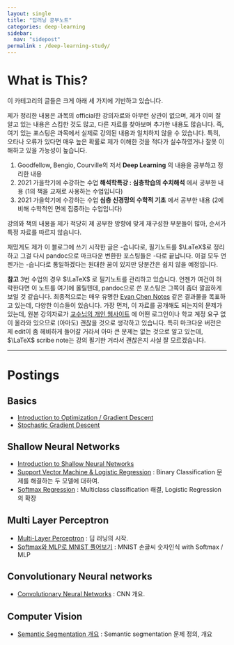 ```yaml
---
layout: single
title: "딥러닝 공부노트"
categories: deep-learning
sidebar:
  nav: "sidepost"
permalink : /deep-learning-study/
---
```


# What is This?
이 카테고리의 글들은 크게 아래 세 가지에 기반하고 있습니다.

제가 정리한 내용은 과목의 official한 강의자료와 아무런 상관이 없으며, 제가 이미 잘 알고 있는 내용은 스킵한 것도 많고, 다른 자료를 찾아보며 추가한 내용도 많습니다. 즉, 여기 있는 포스팅은 과목에서 실제로 강의된 내용과 일치하지 않을 수 있습니다. 특히, 오타나 오류가 있다면 매우 높은 확률로 제가 이해한 것을 적다가 실수하였거나 잘못 이해하고 있을 가능성이 높습니다. 

1. Goodfellow, Bengio, Courville의 저서 **Deep Learning** 의 내용을 공부하고 정리한 내용
2. 2021 가을학기에 수강하는 수업 **해석학특강 : 심층학습의 수치해석** 에서 공부한 내용 (1의 책을 교재로 사용하는 수업입니다)
3. 2021 가을학기에 수강하는 수업 **심층 신경망의 수학적 기초** 에서 공부한 내용 (2에 비해 수학적인 면에 집중하는 수업입니다)

강의와 책의 내용을 제가 적당히 제 공부한 방향에 맞게 재구성한 부분들이 많아, 순서가 특정 자료를 따르지 않습니다.

재밌게도 제가 이 블로그에 쓰기 시작한 글은 -습니다로, 필기노트를 $\LaTeX$로 정리하고 그걸 다시 pandoc으로 마크다운 변환한 포스팅들은 -다로 끝납니다. 이걸 모두 언젠가는 -습니다로 통일하겠다는 원대한 꿈이 있지만 당분간은 쉽지 않을 예정입니다.

**참고** 3번 수업의 경우 $\LaTeX$ 로 필기노트를 관리하고 있습니다. 언젠가 여건이 허락한다면 이 노트를 여기에 올릴텐데, pandoc으로 쓴 포스팅은 그쪽이 좀더 깔끔하게 보일 것 같습니다. 최종적으로는 매우 유명한 [Evan Chen Notes](https://web.evanchen.cc/coursework.html) 같은 결과물을 목표하고 있는데, 다양한 이슈들이 있습니다. 가장 먼저, 이 자료를 공개해도 되는지의 문제가 있는데, 원본 강의자료가 [교수님의 개인 웹사이트](http://www.math.snu.ac.kr/~ernestryu/courses/deep_learning.html) 에 어떤 로그인이나 학교 계정 요구 없이 올라와 있으므로 (아마도) 괜찮을 것으로 생각하고 있습니다. 특히 마크다운 버전은 제 edit이 좀 헤비하게 들어갈 거라서 아마 큰 문제는 없는 것으로 알고 있는데, $\LaTeX$ scribe note는 강의 필기한 거라서 괜찮은지 사실 잘 모르겠습니다. 

------ 

# Postings
## Basics
- [Introduction to Optimization / Gradient Descent](/deep-learning-study/opt-and-gd/)
- [Stochastic Gradient Descent](/deep-learning-study/sgd/)

## Shallow Neural Networks 
- [Introduction to Shallow Neural Networks](/deep-learning-study/shallow-nn/)
- [Support Vector Machine & Logistic Regression](/deep-learning-study/svm-and-lr/) : Binary Classification 문제를 해결하는 두 모델에 대하여.
- [Softmax Regression](/deep-learning-study/softmax-regression/) : Multiclass classification 해결, Logistic Regression의 확장

## Multi Layer Perceptron 
- [Multi-Layer Perceptron](/deep-learning-study/multilayer-perceptron/) : 딥 러닝의 시작.
- [Softmax와 MLP로 MNIST 풀어보기](/deep-learning-study/mnist-mlp/) : MNIST 손글씨 숫자인식 with Softmax / MLP

## Convolutionary Neural networks
- [Convolutionary Neural Networks](/deep-learning-study/convolutionary-neural-networks/) : CNN 개요.
  
## Computer Vision
- [Semantic Segmentation 개요](/deep-learning-study/semantic-segmentation/) : Semantic segmentation 문제 정의, 개요